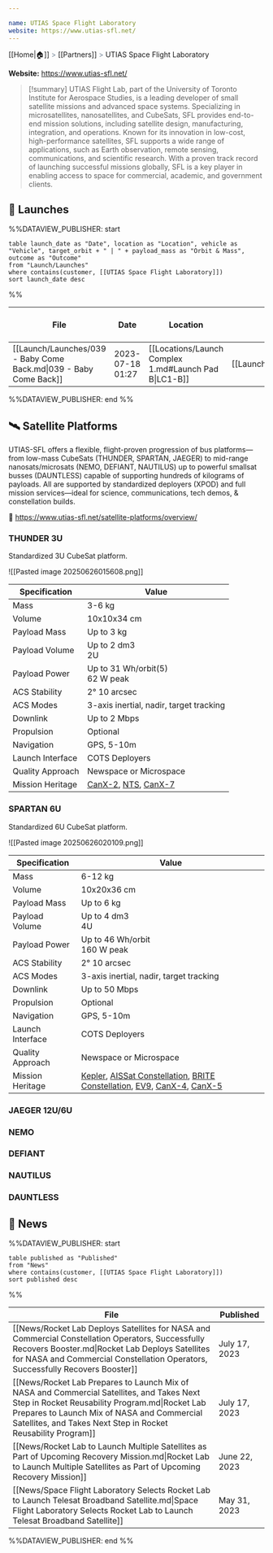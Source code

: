 ```yaml
---

name: UTIAS Space Flight Laboratory
website: https://www.utias-sfl.net/
---
```

[[Home|🏠]] <span style="color: LightSlateGray">></span> [[Partners]] <span style="color: LightSlateGray">></span> UTIAS Space Flight Laboratory

**Website:** https://www.utias-sfl.net/

>[!summary]
UTIAS Flight Lab, part of the University of Toronto Institute for Aerospace Studies, is a leading developer of small satellite missions and advanced space systems. Specializing in microsatellites, nanosatellites, and CubeSats, SFL provides end-to-end mission solutions, including satellite design, manufacturing, integration, and operations. Known for its innovation in low-cost, high-performance satellites, SFL supports a wide range of applications, such as Earth observation, remote sensing, communications, and scientific research. With a proven track record of launching successful missions globally, SFL is a key player in enabling access to space for commercial, academic, and government clients.


## 🚀 Launches

%%DATAVIEW_PUBLISHER: start
```
table launch_date as "Date", location as "Location", vehicle as "Vehicle", target_orbit + " | " + payload_mass as "Orbit & Mass", outcome as "Outcome"
from "Launch/Launches"
where contains(customer, [[UTIAS Space Flight Laboratory]])
sort launch_date desc
```
%%

| File                                                              | Date             | Location                                              | Vehicle                          | Orbit & Mass               | Outcome   |
| ----------------------------------------------------------------- | ---------------- | ----------------------------------------------------- | -------------------------------- | -------------------------- | --------- |
| [[Launch/Launches/039 - Baby Come Back.md\|039 - Baby Come Back]] | 2023-07-18 01:27 | [[Locations/Launch Complex 1.md#Launch Pad B\|LC1-B]] | [[Launch/Electron.md\|Electron]] | 1000 km \| 99.45° \| 86 kg | ✅ Success |

%%DATAVIEW_PUBLISHER: end %%


## 🛰️ Satellite Platforms

 UTIAS-SFL offers a flexible, flight-proven progression of bus platforms—from low-mass CubeSats (THUNDER, SPARTAN, JAEGER) to mid-range nanosats/microsats (NEMO, DEFIANT, NAUTILUS) up to powerful smallsat busses (DAUNTLESS) capable of supporting hundreds of kilograms of payloads. All are supported by standardized deployers (XPOD) and full mission services—ideal for science, communications, tech demos, & constellation builds.
 
 🔗 https://www.utias-sfl.net/satellite-platforms/overview/

### THUNDER 3U
Standardized 3U CubeSat platform.

![[Pasted image 20250626015608.png]]

| Specification    | Value                                                                                                                                                                     |
| ---------------- | ------------------------------------------------------------------------------------------------------------------------------------------------------------------------- |
| Mass             | 3-6 kg                                                                                                                                                                    |
| Volume           | 10x10x34 cm                                                                                                                                                               |
| Payload Mass     | Up to 3 kg                                                                                                                                                                |
| Payload Volume   | Up to 2 dm3<br>2U                                                                                                                                                         |
| Payload Power    | Up to 31 Wh/orbit(5)<br>62 W peak                                                                                                                                         |
| ACS Stability    | 2° 10 arcsec                                                                                                                                                              |
| ACS Modes        | 3-axis inertial, nadir, target tracking                                                                                                                                   |
| Downlink         | Up to 2 Mbps                                                                                                                                                              |
| Propulsion       | Optional                                                                                                                                                                  |
| Navigation       | GPS, 5-10m                                                                                                                                                                |
| Launch Interface | COTS Deployers                                                                                                                                                            |
| Quality Approach | Newspace or Microspace                                                                                                                                                    |
| Mission Heritage | [CanX-2](https://space.skyrocket.de/doc_sdat/canx-2.htm), [NTS](https://space.skyrocket.de/doc_sdat/canx-6.htm), [CanX-7](https://space.skyrocket.de/doc_sdat/canx-7.htm) |

### SPARTAN 6U

Standardized 6U CubeSat platform.

![[Pasted image 20250626020109.png]]

| Specification    | Value                                                                                                                                                                                                                                                                                                                                                                |
| ---------------- | -------------------------------------------------------------------------------------------------------------------------------------------------------------------------------------------------------------------------------------------------------------------------------------------------------------------------------------------------------------------- |
| Mass             | 6-12 kg                                                                                                                                                                                                                                                                                                                                                              |
| Volume           | 10x20x36 cm                                                                                                                                                                                                                                                                                                                                                          |
| Payload Mass     | Up to 6 kg                                                                                                                                                                                                                                                                                                                                                           |
| Payload Volume   | Up to 4 dm3<br>4U                                                                                                                                                                                                                                                                                                                                                    |
| Payload Power    | Up to 46 Wh/orbit<br>160 W peak                                                                                                                                                                                                                                                                                                                                      |
| ACS Stability    | 2° 10 arcsec                                                                                                                                                                                                                                                                                                                                                         |
| ACS Modes        | 3-axis inertial, nadir, target tracking                                                                                                                                                                                                                                                                                                                              |
| Downlink         | Up to 50 Mbps                                                                                                                                                                                                                                                                                                                                                        |
| Propulsion       | Optional                                                                                                                                                                                                                                                                                                                                                             |
| Navigation       | GPS, 5-10m                                                                                                                                                                                                                                                                                                                                                           |
| Launch Interface | COTS Deployers                                                                                                                                                                                                                                                                                                                                                       |
| Quality Approach | Newspace or Microspace                                                                                                                                                                                                                                                                                                                                               |
| Mission Heritage | [Kepler](https://space.skyrocket.de/doc_sdat/kepler-4.htm), [AISSat Constellation](https://www.utias-sfl.net/aissat-1-2-and-3/), [BRITE Constellation](https://www.utias-sfl.net/canx-3-brite-constellation/), [EV9](https://www.utias-sfl.net/ev9/), [CanX-4](https://www.utias-sfl.net/canx-4-and-canx-5/), [CanX-5](https://www.utias-sfl.net/canx-4-and-canx-5/) |

### JAEGER 12U/6U

### NEMO

### DEFIANT

### NAUTILUS

### DAUNTLESS

## 📰 News
%%DATAVIEW_PUBLISHER: start
```
table published as "Published"
from "News"
where contains(customer, [[UTIAS Space Flight Laboratory]])
sort published desc
```
%%

| File                                                                                                                                                                                                                                                       | Published     |
| ---------------------------------------------------------------------------------------------------------------------------------------------------------------------------------------------------------------------------------------------------------- | ------------- |
| [[News/Rocket Lab Deploys Satellites for NASA and Commercial Constellation Operators,  Successfully Recovers Booster.md\|Rocket Lab Deploys Satellites for NASA and Commercial Constellation Operators,  Successfully Recovers Booster]]                   | July 17, 2023 |
| [[News/Rocket Lab Prepares to Launch Mix of NASA and Commercial Satellites, and Takes Next Step in Rocket Reusability Program.md\|Rocket Lab Prepares to Launch Mix of NASA and Commercial Satellites, and Takes Next Step in Rocket Reusability Program]] | July 17, 2023 |
| [[News/Rocket Lab to Launch Multiple Satellites as Part of Upcoming Recovery Mission.md\|Rocket Lab to Launch Multiple Satellites as Part of Upcoming Recovery Mission]]                                                                                   | June 22, 2023 |
| [[News/Space Flight Laboratory Selects Rocket Lab to Launch Telesat Broadband Satellite.md\|Space Flight Laboratory Selects Rocket Lab to Launch Telesat Broadband Satellite]]                                                                             | May 31, 2023  |

%%DATAVIEW_PUBLISHER: end %%